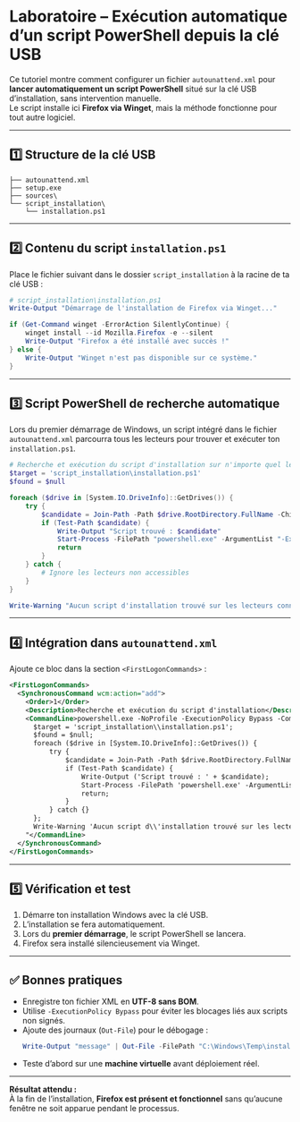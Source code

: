 # Laboratoire – Exécution automatique d’un script PowerShell depuis la clé USB

Ce tutoriel montre comment configurer un fichier `autounattend.xml` pour **lancer automatiquement un script PowerShell** situé sur la clé USB d’installation, sans intervention manuelle.  
Le script installe ici **Firefox via Winget**, mais la méthode fonctionne pour tout autre logiciel.

---

## 1️⃣ Structure de la clé USB

```
├── autounattend.xml
├── setup.exe
├── sources\
└── script_installation\
    └── installation.ps1
```

---

## 2️⃣ Contenu du script `installation.ps1`

Place le fichier suivant dans le dossier `script_installation` à la racine de ta clé USB :

```powershell
# script_installation\installation.ps1
Write-Output "Démarrage de l'installation de Firefox via Winget..."

if (Get-Command winget -ErrorAction SilentlyContinue) {
    winget install --id Mozilla.Firefox -e --silent
    Write-Output "Firefox a été installé avec succès !"
} else {
    Write-Output "Winget n'est pas disponible sur ce système."
}
```

---

## 3️⃣ Script PowerShell de recherche automatique

Lors du premier démarrage de Windows, un script intégré dans le fichier `autounattend.xml` parcourra tous les lecteurs pour trouver et exécuter ton `installation.ps1`.

```powershell
# Recherche et exécution du script d'installation sur n'importe quel lecteur USB
$target = 'script_installation\installation.ps1'
$found = $null

foreach ($drive in [System.IO.DriveInfo]::GetDrives()) {
    try {
        $candidate = Join-Path -Path $drive.RootDirectory.FullName -ChildPath $target
        if (Test-Path $candidate) {
            Write-Output "Script trouvé : $candidate"
            Start-Process -FilePath "powershell.exe" -ArgumentList "-ExecutionPolicy Bypass -File `"$candidate`"" -Wait
            return
        }
    } catch {
        # Ignore les lecteurs non accessibles
    }
}

Write-Warning "Aucun script d'installation trouvé sur les lecteurs connectés."
```

---

## 4️⃣ Intégration dans `autounattend.xml`

Ajoute ce bloc dans la section `<FirstLogonCommands>` :

```xml
<FirstLogonCommands>
  <SynchronousCommand wcm:action="add">
    <Order>1</Order>
    <Description>Recherche et exécution du script d'installation</Description>
    <CommandLine>powershell.exe -NoProfile -ExecutionPolicy Bypass -Command "
      $target = 'script_installation\\installation.ps1';
      $found = $null;
      foreach ($drive in [System.IO.DriveInfo]::GetDrives()) {
          try {
              $candidate = Join-Path -Path $drive.RootDirectory.FullName -ChildPath $target;
              if (Test-Path $candidate) {
                  Write-Output ('Script trouvé : ' + $candidate);
                  Start-Process -FilePath 'powershell.exe' -ArgumentList ('-ExecutionPolicy Bypass -File \\\"' + $candidate + '\\\"') -Wait;
                  return;
              }
          } catch {}
      };
      Write-Warning 'Aucun script d\\'installation trouvé sur les lecteurs connectés.';
    "</CommandLine>
  </SynchronousCommand>
</FirstLogonCommands>
```

---

## 5️⃣ Vérification et test

1. Démarre ton installation Windows avec la clé USB.  
2. L’installation se fera automatiquement.  
3. Lors du **premier démarrage**, le script PowerShell se lancera.  
4. Firefox sera installé silencieusement via Winget.  

---

## ✅ Bonnes pratiques

- Enregistre ton fichier XML en **UTF-8 sans BOM**.  
- Utilise `-ExecutionPolicy Bypass` pour éviter les blocages liés aux scripts non signés.  
- Ajoute des journaux (`Out-File`) pour le débogage :  
  ```powershell
  Write-Output "message" | Out-File -FilePath "C:\Windows\Temp\install-log.txt" -Append
  ```
- Teste d’abord sur une **machine virtuelle** avant déploiement réel.  

---

**Résultat attendu :**  
À la fin de l’installation, **Firefox est présent et fonctionnel** sans qu’aucune fenêtre ne soit apparue pendant le processus.